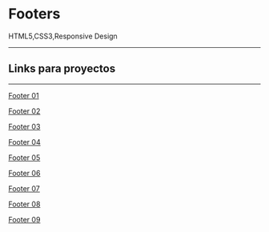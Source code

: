 # Footers
HTML5,CSS3,Responsive Design


-----------
 ## Links para proyectos                                          
 -----------
 
 <a href="https://xbernardoalvez66.github.io/Footers/Footers/Footer-01/index.html">Footer 01 </a> 
 
 <a href="https://xbernardoalvez66.github.io/Footers/Footers/Footer-02/index.html">Footer  02 </a>
 
  <a href="https://xbernardoalvez66.github.io/Footers/Footers/Footer-03/index.html">Footer  03  </a>
  
  
 
 <a href="https://xbernardoalvez66.github.io/Footers/Footers/Footer-04/index.html">Footer 04 </a>
 
 <a href="https://xbernardoalvez66.github.io/Footers/Footers/Footer-05/index.html"> Footer 05 </a>
 
 
  <a href="https://xbernardoalvez66.github.io/Footers/Footers/Footer-06/index.html">Footer  06 </a>
  
  <a href="https://xbernardoalvez66.github.io/Footers/Footers/Footer-07/index.html">Footer  07 </a>
  
  <a href="https://xbernardoalvez66.github.io/Footers/Footers/Footer-08/index.html">Footer  08 </a>
   
  <a href="https://xbernardoalvez66.github.io/Footers/Footers/Footer-09/index.html">Footer  09 </a>
